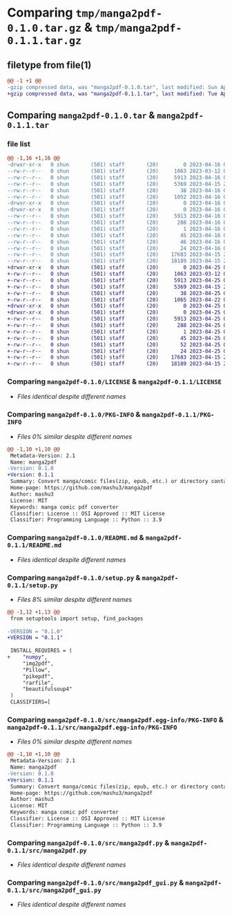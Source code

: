 # Comparing `tmp/manga2pdf-0.1.0.tar.gz` & `tmp/manga2pdf-0.1.1.tar.gz`

## filetype from file(1)

```diff
@@ -1 +1 @@
-gzip compressed data, was "manga2pdf-0.1.0.tar", last modified: Sun Apr 16 05:49:21 2023, max compression
+gzip compressed data, was "manga2pdf-0.1.1.tar", last modified: Tue Apr 25 05:46:46 2023, max compression
```

## Comparing `manga2pdf-0.1.0.tar` & `manga2pdf-0.1.1.tar`

### file list

```diff
@@ -1,16 +1,16 @@
-drwxr-xr-x   0 shun       (501) staff       (20)        0 2023-04-16 05:49:21.417041 manga2pdf-0.1.0/
--rw-r--r--   0 shun       (501) staff       (20)     1063 2023-03-12 05:13:58.000000 manga2pdf-0.1.0/LICENSE
--rw-r--r--   0 shun       (501) staff       (20)     5913 2023-04-16 05:49:21.416910 manga2pdf-0.1.0/PKG-INFO
--rw-r--r--   0 shun       (501) staff       (20)     5369 2023-04-15 20:09:50.000000 manga2pdf-0.1.0/README.md
--rw-r--r--   0 shun       (501) staff       (20)       38 2023-04-16 05:49:21.417106 manga2pdf-0.1.0/setup.cfg
--rw-r--r--   0 shun       (501) staff       (20)     1052 2023-04-16 05:42:55.000000 manga2pdf-0.1.0/setup.py
-drwxr-xr-x   0 shun       (501) staff       (20)        0 2023-04-16 05:49:21.415760 manga2pdf-0.1.0/src/
-drwxr-xr-x   0 shun       (501) staff       (20)        0 2023-04-16 05:49:21.416721 manga2pdf-0.1.0/src/manga2pdf.egg-info/
--rw-r--r--   0 shun       (501) staff       (20)     5913 2023-04-16 05:49:21.000000 manga2pdf-0.1.0/src/manga2pdf.egg-info/PKG-INFO
--rw-r--r--   0 shun       (501) staff       (20)      288 2023-04-16 05:49:21.000000 manga2pdf-0.1.0/src/manga2pdf.egg-info/SOURCES.txt
--rw-r--r--   0 shun       (501) staff       (20)        1 2023-04-16 05:49:21.000000 manga2pdf-0.1.0/src/manga2pdf.egg-info/dependency_links.txt
--rw-r--r--   0 shun       (501) staff       (20)       45 2023-04-16 05:49:21.000000 manga2pdf-0.1.0/src/manga2pdf.egg-info/entry_points.txt
--rw-r--r--   0 shun       (501) staff       (20)       46 2023-04-16 05:49:21.000000 manga2pdf-0.1.0/src/manga2pdf.egg-info/requires.txt
--rw-r--r--   0 shun       (501) staff       (20)       24 2023-04-16 05:49:21.000000 manga2pdf-0.1.0/src/manga2pdf.egg-info/top_level.txt
--rw-r--r--   0 shun       (501) staff       (20)    17683 2023-04-15 20:21:17.000000 manga2pdf-0.1.0/src/manga2pdf.py
--rw-r--r--   0 shun       (501) staff       (20)    18189 2023-04-15 20:21:57.000000 manga2pdf-0.1.0/src/manga2pdf_gui.py
+drwxr-xr-x   0 shun       (501) staff       (20)        0 2023-04-25 05:46:46.726258 manga2pdf-0.1.1/
+-rw-r--r--   0 shun       (501) staff       (20)     1063 2023-03-12 05:13:58.000000 manga2pdf-0.1.1/LICENSE
+-rw-r--r--   0 shun       (501) staff       (20)     5913 2023-04-25 05:46:46.726152 manga2pdf-0.1.1/PKG-INFO
+-rw-r--r--   0 shun       (501) staff       (20)     5369 2023-04-15 20:09:50.000000 manga2pdf-0.1.1/README.md
+-rw-r--r--   0 shun       (501) staff       (20)       38 2023-04-25 05:46:46.726286 manga2pdf-0.1.1/setup.cfg
+-rw-r--r--   0 shun       (501) staff       (20)     1065 2023-04-22 06:44:25.000000 manga2pdf-0.1.1/setup.py
+drwxr-xr-x   0 shun       (501) staff       (20)        0 2023-04-25 05:46:46.725430 manga2pdf-0.1.1/src/
+drwxr-xr-x   0 shun       (501) staff       (20)        0 2023-04-25 05:46:46.726022 manga2pdf-0.1.1/src/manga2pdf.egg-info/
+-rw-r--r--   0 shun       (501) staff       (20)     5913 2023-04-25 05:46:46.000000 manga2pdf-0.1.1/src/manga2pdf.egg-info/PKG-INFO
+-rw-r--r--   0 shun       (501) staff       (20)      288 2023-04-25 05:46:46.000000 manga2pdf-0.1.1/src/manga2pdf.egg-info/SOURCES.txt
+-rw-r--r--   0 shun       (501) staff       (20)        1 2023-04-25 05:46:46.000000 manga2pdf-0.1.1/src/manga2pdf.egg-info/dependency_links.txt
+-rw-r--r--   0 shun       (501) staff       (20)       45 2023-04-25 05:46:46.000000 manga2pdf-0.1.1/src/manga2pdf.egg-info/entry_points.txt
+-rw-r--r--   0 shun       (501) staff       (20)       52 2023-04-25 05:46:46.000000 manga2pdf-0.1.1/src/manga2pdf.egg-info/requires.txt
+-rw-r--r--   0 shun       (501) staff       (20)       24 2023-04-25 05:46:46.000000 manga2pdf-0.1.1/src/manga2pdf.egg-info/top_level.txt
+-rw-r--r--   0 shun       (501) staff       (20)    17683 2023-04-15 20:21:17.000000 manga2pdf-0.1.1/src/manga2pdf.py
+-rw-r--r--   0 shun       (501) staff       (20)    18189 2023-04-15 20:21:57.000000 manga2pdf-0.1.1/src/manga2pdf_gui.py
```

### Comparing `manga2pdf-0.1.0/LICENSE` & `manga2pdf-0.1.1/LICENSE`

 * *Files identical despite different names*

### Comparing `manga2pdf-0.1.0/PKG-INFO` & `manga2pdf-0.1.1/PKG-INFO`

 * *Files 0% similar despite different names*

```diff
@@ -1,10 +1,10 @@
 Metadata-Version: 2.1
 Name: manga2pdf
-Version: 0.1.0
+Version: 0.1.1
 Summary: Convert manga/comic files(zip, epub, etc.) or directory containing image files (jpg, png, etc.) to PDF.
 Home-page: https://github.com/mashu3/manga2pdf
 Author: mashu3
 License: MIT
 Keywords: manga comic pdf converter
 Classifier: License :: OSI Approved :: MIT License
 Classifier: Programming Language :: Python :: 3.9
```

### Comparing `manga2pdf-0.1.0/README.md` & `manga2pdf-0.1.1/README.md`

 * *Files identical despite different names*

### Comparing `manga2pdf-0.1.0/setup.py` & `manga2pdf-0.1.1/setup.py`

 * *Files 8% similar despite different names*

```diff
@@ -1,12 +1,13 @@
 from setuptools import setup, find_packages
 
-VERSION = "0.1.0"
+VERSION = "0.1.1"
 
 INSTALL_REQUIRES = (
+    "numpy",
     "img2pdf",
     "Pillow",
     "pikepdf",
     "rarfile",
     "beautifulsoup4"
 )
 CLASSIFIERS=[
```

### Comparing `manga2pdf-0.1.0/src/manga2pdf.egg-info/PKG-INFO` & `manga2pdf-0.1.1/src/manga2pdf.egg-info/PKG-INFO`

 * *Files 0% similar despite different names*

```diff
@@ -1,10 +1,10 @@
 Metadata-Version: 2.1
 Name: manga2pdf
-Version: 0.1.0
+Version: 0.1.1
 Summary: Convert manga/comic files(zip, epub, etc.) or directory containing image files (jpg, png, etc.) to PDF.
 Home-page: https://github.com/mashu3/manga2pdf
 Author: mashu3
 License: MIT
 Keywords: manga comic pdf converter
 Classifier: License :: OSI Approved :: MIT License
 Classifier: Programming Language :: Python :: 3.9
```

### Comparing `manga2pdf-0.1.0/src/manga2pdf.py` & `manga2pdf-0.1.1/src/manga2pdf.py`

 * *Files identical despite different names*

### Comparing `manga2pdf-0.1.0/src/manga2pdf_gui.py` & `manga2pdf-0.1.1/src/manga2pdf_gui.py`

 * *Files identical despite different names*

